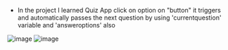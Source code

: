 * In the project I learned Quiz App click on option 
on "button" it triggers and automatically passes the next question 
by using 'currentquestion' variable and 'answeroptions' also


![image](https://github.com/Vasanthkarri/Quiz-App-6/assets/95275323/b3e4150d-16d7-49f1-821e-40413305448e)
![image](https://github.com/Vasanthkarri/Quiz-App-6/assets/95275323/03e8f579-a68a-4716-b228-28c2d89ef204)
